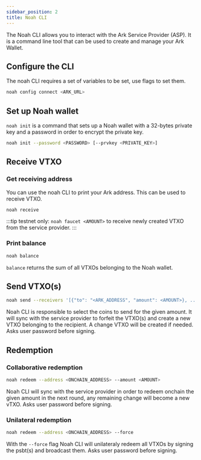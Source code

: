 ```yaml
---
sidebar_position: 2
title: Noah CLI
---
```


The Noah CLI allows you to interact with the Ark Service Provider (ASP). It is a command line tool that can be used to create and manage your Ark Wallet.

## Configure the CLI

The noah CLI requires a set of variables to be set, use flags to set them.

```bash
noah config connect <ARK_URL>
```

## Set up Noah wallet

`noah init` is a command that sets up a Noah wallet with a 32-bytes private key and a password in order to encrypt the private key.

```bash
noah init --password <PASSWORD> [--prvkey <PRIVATE_KEY>]
```

## Receive VTXO

### Get receiving address

You can use the noah CLI to print your Ark address. This can be used to receive VTXO.

```bash
noah receive
```

:::tip
testnet only: `noah faucet <AMOUNT>` to receive newly created VTXO from the service provider.
:::

### Print balance

```bash
noah balance
```

`balance` returns the sum of all VTXOs belonging to the Noah wallet.

## Send VTXO(s)

```bash
noah send --receivers '[{"to": "<ARK_ADDRESS", "amount": <AMOUNT>}, ...]'
```

Noah CLI is responsible to select the coins to send for the given amount. It will sync with the service provider to forfeit the VTXO(s) and create a new VTXO belonging to the recipient. A change VTXO will be created if needed. Asks user password before signing.

## Redemption

### Collaborative redemption

```bash
noah redeem --address <ONCHAIN_ADDRESS> --amount <AMOUNT>
```

Noah CLI will sync with the service provider in order to redeem onchain the given amount in the next round, any remaining change will become a new vTXO. Asks user password before signing.

### Unilateral redemption

```bash
noah redeem --address <ONCHAIN_ADDRESS> --force
```

With the `--force` flag Noah CLI will unilateraly redeem all VTXOs by signing the psbt(s) and broadcast them. Asks user password before signing.
